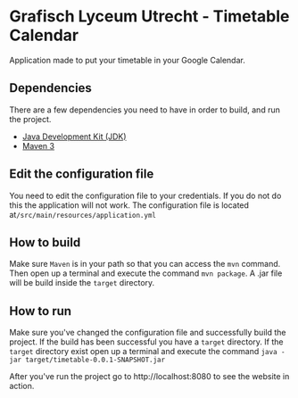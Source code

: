 # Grafisch Lyceum Utrecht - Timetable Calendar

Application made to put your timetable in your Google Calendar.

## Dependencies

There are a few dependencies you need to have in order to build, and run the project.

* [Java Development Kit (JDK)](http://www.oracle.com/technetwork/java/javase/downloads/jdk8-downloads-2133151.html)
* [Maven 3](https://maven.apache.org/)

## Edit the configuration file

You need to edit the configuration file to your credentials. If you do not do this the application will not work. The configuration file is located at`/src/main/resources/application.yml`

## How to build

Make sure `Maven` is in your path so that you can access the `mvn` command. Then open up a terminal and execute the command `mvn package`. A .jar file will be build inside the `target` directory.

## How to run

Make sure you've changed the configuration file and successfully build the project. If the build has been successful you have a `target` directory. If the `target` directory exist open up a terminal and execute the command `java -jar target/timetable-0.0.1-SNAPSHOT.jar`

After you've run the project go to http://localhost:8080 to see the website in action.
